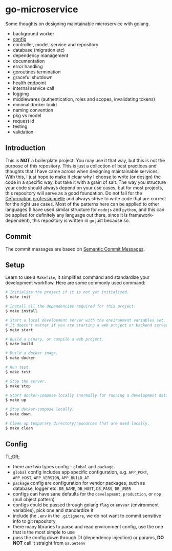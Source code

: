 # go-microservice

Some thoughts on designing maintainable microservice with golang.

- background worker
- [config](#config)
- controller, model, service and repository
- database (migration etc)
- dependency management
- documentation
- error handling
- goroutines termination
- graceful shutdown
- health endpoint
- internal service call
- logging
- middlewares (authentication, roles and scopes, invalidating tokens)
- minimal docker build
- naming convention
- pkg vs model
- request id
- testing
- validation

## Introduction 

This is __NOT__ a boilerplate project. You may use it that way, but this is not the purpose of this repository. This is just a collection of best practices and thoughts that I have came across when designing maintainable services. With this, I just hope to make it clear why I choose to write (or design) the code in a specific way, but take it with a grain of salt. The way you structure your code should always depend on your use cases, but for most projects, this repository will serve as a good foundation. Do not fall for the [Déformation professionnelle](https://en.wikipedia.org/wiki/D%C3%A9formation_professionnelle) and always strive to write code that are correct for the right use cases. Most of the patterns here can be applied to other languages (I have used similar structure for `nodejs` and `python`, and this can be applied for definitely any language out there, since it is framework-dependent), this repository is written in `go` just because so.

## Commit

The commit messages are based on [Semantic Commit Messages](https://seesparkbox.com/foundry/semantic_commit_messages). 

## Setup

Learn to use a `Makefile`, it simplifies command and standardize your development workflow. Here are some commonly used command:

```bash
# Initialize the project if it is not yet initialized.
$ make init

# Install all the dependencies required for this project.
$ make install

# Start a local development server with the environment variables set. 
# It doesn't matter if you are starting a web project or backend server, you can standardize the command to start your app.
$ make start

# Build a binary, or compile a web project.
$ make build

# Build a docker image.
$ make docker

# Run test.
$ make test

# Stop the server.
$ make stop

# Start docker-compose locally (normally for running a development database).
$ make up

# Stop docker-compose locally.
$ make down

# Clean up temporary directory/resources that are used locally.
$ make clean
```

## Config

TL;DR;

- there are two types config - `global` and `package`. 
- `global` config includes app specific configuration, e.g. `APP_PORT`, `APP_HOST`, `APP_VERSION`, `APP_BUILD_AT`
- `package` config are configuration for vendor packages, such as database, logger etc. `DB_NAME`, `DB_HOST`, `DB_PASS`, `DB_USER`
- configs can have sane defaults for the `development`, `production`, or `nop` (null object pattern) 
- configs could be passed through golang `flag` or `envvar` (environment variables), pick one and standardize it
- include the `.env` in the `.gitignore`, we do not want to commit sensitive info to git repository
- there many libraries to parse and read environment config, use the one that is the most simple to use
- pass the config down through DI (dependency injection) or params, __DO NOT__ call it straight from `os.Getenv`

